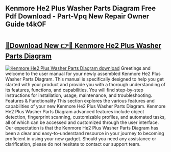 ## Kenmore He2 Plus Washer Parts Diagram Free Pdf Download - Part-Vpq New Repair Owner Guide t4kOF

# <h2><a href="http://dfsgkcn.blite.top/?on=Kenmore+He2+Plus+Washer+Parts+Diagram">🔗Download New 👉🔴 Kenmore He2 Plus Washer Parts Diagram</a></h2>

[![Kenmore He2 Plus Washer Parts Diagram download](https://i.imgur.com/lujVjoI.png)](http://dfsgkcn.blite.top/?on=Kenmore+He2+Plus+Washer+Parts+Diagram)
Greetings and welcome to the user manual for your newly assembled Kenmore He2 Plus Washer Parts Diagram. This manual is specifically designed to help you get started with your product and provide you with a thorough understanding of its features, functions, and capabilities. You will find step-by-step instructions for installation, usage, maintenance, and troubleshooting. Features & Functionality This section explores the various features and capabilities of your new Kenmore He2 Plus Washer Parts Diagram. Kenmore He2 Plus Washer Parts Diagram advanced features include object detection, fingerprint scanning, customizable profiles, and automated tasks, all of which can be accessed and customized through the user interface. Our expectation is that the Kenmore He2 Plus Washer Parts Diagram has been a clear and easy-to-understand resource in your journey to becoming proficient in using your new gadget. Should you need any assistance or clarification, please do not hesitate to contact our support team.
